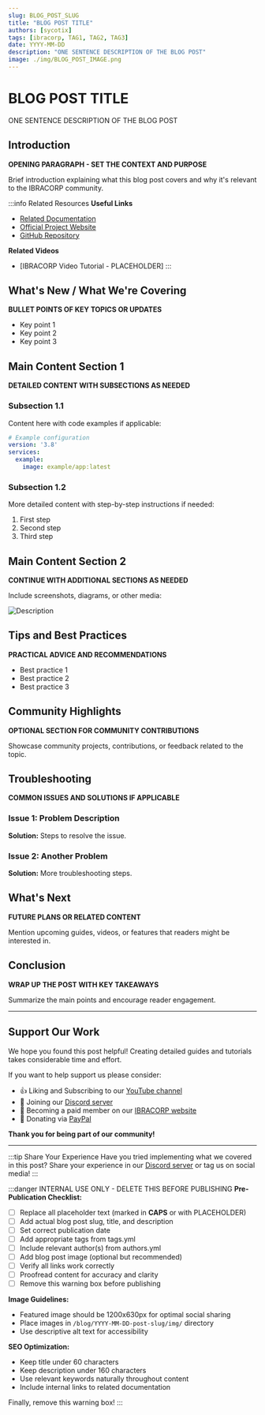 ```yaml
---
slug: BLOG_POST_SLUG
title: "BLOG POST TITLE"
authors: [sycotix]
tags: [ibracorp, TAG1, TAG2, TAG3]
date: YYYY-MM-DD
description: "ONE SENTENCE DESCRIPTION OF THE BLOG POST"
image: ./img/BLOG_POST_IMAGE.png
---
```


# BLOG POST TITLE

ONE SENTENCE DESCRIPTION OF THE BLOG POST

<!--truncate-->

## Introduction

**OPENING PARAGRAPH - SET THE CONTEXT AND PURPOSE**

Brief introduction explaining what this blog post covers and why it's relevant to the IBRACORP community.

:::info Related Resources
**Useful Links**
- [Related Documentation](/category/CATEGORY)
- [Official Project Website](ADD_OFFICIAL_URL_HERE)
- [GitHub Repository](ADD_GITHUB_URL_HERE)

**Related Videos**
- [IBRACORP Video Tutorial - PLACEHOLDER]
:::

## What's New / What We're Covering

**BULLET POINTS OF KEY TOPICS OR UPDATES**

- Key point 1
- Key point 2
- Key point 3

## Main Content Section 1

**DETAILED CONTENT WITH SUBSECTIONS AS NEEDED**

### Subsection 1.1

Content here with code examples if applicable:

```yaml
# Example configuration
version: '3.8'
services:
  example:
    image: example/app:latest
```

### Subsection 1.2

More detailed content with step-by-step instructions if needed:

1. First step
2. Second step
3. Third step

## Main Content Section 2

**CONTINUE WITH ADDITIONAL SECTIONS AS NEEDED**

Include screenshots, diagrams, or other media:

![Description](./img/example-screenshot.png)

## Tips and Best Practices

**PRACTICAL ADVICE AND RECOMMENDATIONS**

- Best practice 1
- Best practice 2
- Best practice 3

## Community Highlights

**OPTIONAL SECTION FOR COMMUNITY CONTRIBUTIONS**

Showcase community projects, contributions, or feedback related to the topic.

## Troubleshooting

**COMMON ISSUES AND SOLUTIONS IF APPLICABLE**

### Issue 1: Problem Description

**Solution:** Steps to resolve the issue.

### Issue 2: Another Problem

**Solution:** More troubleshooting steps.

## What's Next

**FUTURE PLANS OR RELATED CONTENT**

Mention upcoming guides, videos, or features that readers might be interested in.

## Conclusion

**WRAP UP THE POST WITH KEY TAKEAWAYS**

Summarize the main points and encourage reader engagement.

---

## Support Our Work

We hope you found this post helpful! Creating detailed guides and tutorials takes considerable time and effort.

If you want to help support us please consider:

- 👍 Liking and Subscribing to our [YouTube channel](https://youtube.com/@ibracorp)
- 💬 Joining our [Discord server](https://discord.gg/ibracorp)
- 🎯 Becoming a paid member on our [IBRACORP website](https://ibracorp.io)
- 💝 Donating via [PayPal](https://paypal.me/ibracorp)

**Thank you for being part of our community!**

---

:::tip Share Your Experience
Have you tried implementing what we covered in this post? Share your experience in our [Discord server](https://discord.gg/ibracorp) or tag us on social media!
:::

:::danger INTERNAL USE ONLY - DELETE THIS BEFORE PUBLISHING
**Pre-Publication Checklist:**
- [ ] Replace all placeholder text (marked in **CAPS** or with PLACEHOLDER)
- [ ] Add actual blog post slug, title, and description
- [ ] Set correct publication date
- [ ] Add appropriate tags from tags.yml
- [ ] Include relevant author(s) from authors.yml
- [ ] Add blog post image (optional but recommended)
- [ ] Verify all links work correctly
- [ ] Proofread content for accuracy and clarity
- [ ] Remove this warning box before publishing

**Image Guidelines:**
- Featured image should be 1200x630px for optimal social sharing
- Place images in `/blog/YYYY-MM-DD-post-slug/img/` directory
- Use descriptive alt text for accessibility

**SEO Optimization:**
- Keep title under 60 characters
- Keep description under 160 characters
- Use relevant keywords naturally throughout content
- Include internal links to related documentation

Finally, remove this warning box!
:::